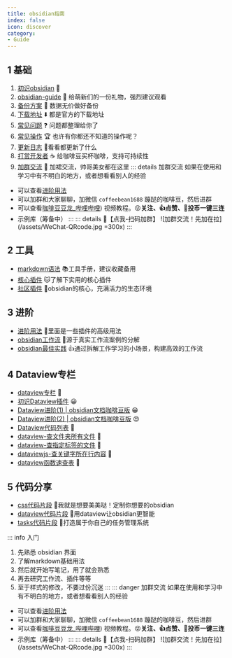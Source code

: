 ```yaml
---
title: obsidian指南
index: false
icon: discover
category:
- Guide
---
```


## 1 基础
1. [初识obsidian](初识obsidian.md) 🍊
2. [obsidian-guide](obsidian-guide.md) 📙 给萌新们的一份礼物，强烈建议观看
3. [备份方案](ob备份方案.md) 💾 数据无价做好备份
4. [下载地址](obsidian下载.md) ⬇️ 都是官方的下载地址
5. [常见问题](FAQ.md) ❓ 问题都整理给你了
6. [常见操作](Frequently-operations.md) 🏆 也许有你都还不知道的操作呢？
7. [更新日志](Update-Log.md) 📖看看都更新了什么
8. [打赏开发者](buycoffee) ☕️ 给咖啡豆买杯咖啡，支持可持续性
9. [加群交流](community.md) 👗 加裙交流，帅哥美女都在这里
::: details 加群交流
如果在使用和学习中有不明白的地方，或者想看看别人的经验
- 可以查看[进阶用法](/zh/advanced)
- 可以加群和大家聊聊，加微信 `coffeebean1688` 蹦跶的咖啡豆，然后进群
- 可以查看[咖啡豆豆龙_哔哩哔哩](https://space.bilibili.com/618777356)) 视频教程。😜**关注、👍点赞、📀投币一键三连**
- 示例库（筹备中）
:::
::: details 🌱【点我-扫码加群】
![加群交流！先加在拉](/assets/WeChat-QRcode.jpg =300x) 
::: 
## 2 工具
- [markdown语法](/zh/markdown/) 📚工具手册，建议收藏备用
- [核心插件](/zh/core-plugins/) 🐱了解下实用的核心插件
- [社区插件](/zh/community-plugins) 💯obsidian的核心，充满活力的生态环境

## 3 进阶
- [进阶用法](/zh/advanced/) 🍋里面是一些插件的高级用法
- [obsidian工作流](/zh/workflow) 🎉源于真实工作流案例的分解
- [obsidian最佳实践](/zh/best-practices/) 👍通过拆解工作学习的小场景，构建高效的工作流

## 4 Dataview专栏
- [dataview专栏](/zh/dataview/) 🌻
- [初识Dataview插件](/zh/community-plugins/dataview.md) 😀
- [Dataview进阶(1) | obsidian文档咖啡豆版](/zh/advanced/Dataview进阶(1).md) 😁
- [Dataview进阶(2) | obsidian文档咖啡豆版](/zh/advanced/Dataview进阶(2).md) 😍
- [Dataview代码列表](/zh/dataview-snippets/) 🍊
- [dataview-查文件夹所有文件](/zh/dataview-snippets/dataview查文件夹所有文件.md) 🍌
- [dataview-查指定标签的文件](/zh/dataview-snippets/dataview查指定标签的文件.md) 🌻
- [dataviewjs-查关键字所在行内容](/zh/dataview-snippets/dataviewjs-查关键字所在行的内容.md) 🍋
- [dataview函数速查表](/zh/dataview/dataview-function.html) 🎉

## 5 代码分享
- [css代码片段](/zh/css-snippets/) 🍑我就是想要美美哒！定制你想要的obsidian  
- [dataview代码片段](/zh/dataview-snippets) 🥒用dataview让obsidian更智能
- [tasks代码片段](/zh/dataview-snippets) 🥕打造属于你自己的任务管理系统


::: info 入门
1. 先熟悉 obsidian 界面
2. 了解markdown基础用法  
3. 然后就开始写笔记，用了就会熟悉
4. 再去研究工作流、插件等等  
5. 至于样式的修改，不要过份沉迷
:::
::: danger 加群交流
如果在使用和学习中有不明白的地方，或者想看看别人的经验
- 可以查看[进阶用法](/zh/advanced)
- 可以加群和大家聊聊，加微信 `coffeebean1688` 蹦跶的咖啡豆，然后进群
- 可以查看[咖啡豆豆龙_哔哩哔哩](https://space.bilibili.com/618777356)) 视频教程。😜**关注、👍点赞、📀投币一键三连**
- 示例库（筹备中）
:::
::: details 🌱【点我-扫码加群】
![加群交流！先加在拉](/assets/WeChat-QRcode.jpg =300x) 
::: 